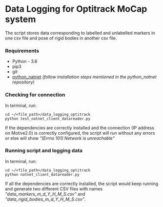 # Data Logging for Optitrack MoCap system
The script stores data corresponding to labelled and unlabelled markers in one csv file and pose of rigid bodies in another csv file. 

### Requirements
* Python - 3.6
* pip3
* git
* [python_natnet](https://github.com/mje-nz/python_natnet) _(follow installation steps mentioned in the python\_natnet repository)_

### Checking for connection 
In terminal, run:
```
cd ~/<file_path>/data_logging_optitrack
python test_natnet_client_datareader.py
```
If the dependencies are correctly installed and the connection (IP address on Motive2.0) is correctly configured, the script will run without any errors or else will show _"\[Errno 101\] Network is unreachable"_

### Running script and logging data
In terminal, run:
```
cd ~/<file_path>/data_logging_optitrack
python natnet_client_datareader.py
```

If all the dependencies are correctly installed, the script would keep running and generate two different CSV files with names _"data\_markers\_m\_d\_Y\_H\_M\_S.csv"_ and _"data\_rigid\_bodies\_m\_d\_Y\_H\_M\_S.csv"_.



